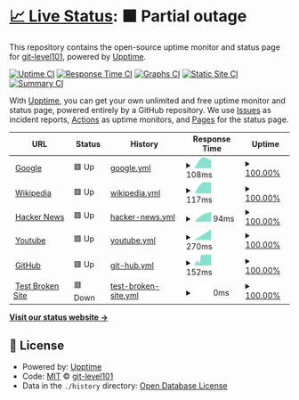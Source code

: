 # [📈 Live Status](https://git-level101.github.io/upptime): <!--live status--> **🟧 Partial outage**

This repository contains the open-source uptime monitor and status page for [git-level101](https://git-level101.github.io/upptime), powered by [Upptime](https://github.com/upptime/upptime).

[![Uptime CI](https://github.com/git-level101/upptime/workflows/Uptime%20CI/badge.svg)](https://github.com/git-level101/upptime/actions?query=workflow%3A%22Uptime+CI%22)
[![Response Time CI](https://github.com/git-level101/upptime/workflows/Response%20Time%20CI/badge.svg)](https://github.com/git-level101/upptime/actions?query=workflow%3A%22Response+Time+CI%22)
[![Graphs CI](https://github.com/git-level101/upptime/workflows/Graphs%20CI/badge.svg)](https://github.com/git-level101/upptime/actions?query=workflow%3A%22Graphs+CI%22)
[![Static Site CI](https://github.com/git-level101/upptime/workflows/Static%20Site%20CI/badge.svg)](https://github.com/git-level101/upptime/actions?query=workflow%3A%22Static+Site+CI%22)
[![Summary CI](https://github.com/git-level101/upptime/workflows/Summary%20CI/badge.svg)](https://github.com/git-level101/upptime/actions?query=workflow%3A%22Summary+CI%22)

With [Upptime](https://upptime.js.org), you can get your own unlimited and free uptime monitor and status page, powered entirely by a GitHub repository. We use [Issues](https://github.com/git-level101/upptime/issues) as incident reports, [Actions](https://github.com/git-level101/upptime/actions) as uptime monitors, and [Pages](https://git-level101.github.io/upptime) for the status page.

<!--start: status pages-->
<!-- This summary is generated by Upptime (https://github.com/upptime/upptime) -->
<!-- Do not edit this manually, your changes will be overwritten -->
<!-- prettier-ignore -->
| URL | Status | History | Response Time | Uptime |
| --- | ------ | ------- | ------------- | ------ |
| <img alt="" src="https://favicons.githubusercontent.com/www.google.com" height="13"> [Google](https://www.google.com) | 🟩 Up | [google.yml](https://github.com/git-level101/upptime/commits/HEAD/history/google.yml) | <details><summary><img alt="Response time graph" src="./graphs/google/response-time-week.png" height="20"> 108ms</summary><br><a href="https://git-level101.github.io/upptime/history/google"><img alt="Response time 108" src="https://img.shields.io/endpoint?url=https%3A%2F%2Fraw.githubusercontent.com%2Fgit-level101%2Fupptime%2FHEAD%2Fapi%2Fgoogle%2Fresponse-time.json"></a><br><a href="https://git-level101.github.io/upptime/history/google"><img alt="24-hour response time 108" src="https://img.shields.io/endpoint?url=https%3A%2F%2Fraw.githubusercontent.com%2Fgit-level101%2Fupptime%2FHEAD%2Fapi%2Fgoogle%2Fresponse-time-day.json"></a><br><a href="https://git-level101.github.io/upptime/history/google"><img alt="7-day response time 108" src="https://img.shields.io/endpoint?url=https%3A%2F%2Fraw.githubusercontent.com%2Fgit-level101%2Fupptime%2FHEAD%2Fapi%2Fgoogle%2Fresponse-time-week.json"></a><br><a href="https://git-level101.github.io/upptime/history/google"><img alt="30-day response time 108" src="https://img.shields.io/endpoint?url=https%3A%2F%2Fraw.githubusercontent.com%2Fgit-level101%2Fupptime%2FHEAD%2Fapi%2Fgoogle%2Fresponse-time-month.json"></a><br><a href="https://git-level101.github.io/upptime/history/google"><img alt="1-year response time 108" src="https://img.shields.io/endpoint?url=https%3A%2F%2Fraw.githubusercontent.com%2Fgit-level101%2Fupptime%2FHEAD%2Fapi%2Fgoogle%2Fresponse-time-year.json"></a></details> | <details><summary><a href="https://git-level101.github.io/upptime/history/google">100.00%</a></summary><a href="https://git-level101.github.io/upptime/history/google"><img alt="All-time uptime 100.00%" src="https://img.shields.io/endpoint?url=https%3A%2F%2Fraw.githubusercontent.com%2Fgit-level101%2Fupptime%2FHEAD%2Fapi%2Fgoogle%2Fuptime.json"></a><br><a href="https://git-level101.github.io/upptime/history/google"><img alt="24-hour uptime 100.00%" src="https://img.shields.io/endpoint?url=https%3A%2F%2Fraw.githubusercontent.com%2Fgit-level101%2Fupptime%2FHEAD%2Fapi%2Fgoogle%2Fuptime-day.json"></a><br><a href="https://git-level101.github.io/upptime/history/google"><img alt="7-day uptime 100.00%" src="https://img.shields.io/endpoint?url=https%3A%2F%2Fraw.githubusercontent.com%2Fgit-level101%2Fupptime%2FHEAD%2Fapi%2Fgoogle%2Fuptime-week.json"></a><br><a href="https://git-level101.github.io/upptime/history/google"><img alt="30-day uptime 100.00%" src="https://img.shields.io/endpoint?url=https%3A%2F%2Fraw.githubusercontent.com%2Fgit-level101%2Fupptime%2FHEAD%2Fapi%2Fgoogle%2Fuptime-month.json"></a><br><a href="https://git-level101.github.io/upptime/history/google"><img alt="1-year uptime 100.00%" src="https://img.shields.io/endpoint?url=https%3A%2F%2Fraw.githubusercontent.com%2Fgit-level101%2Fupptime%2FHEAD%2Fapi%2Fgoogle%2Fuptime-year.json"></a></details>
| <img alt="" src="https://favicons.githubusercontent.com/en.wikipedia.org" height="13"> [Wikipedia](https://en.wikipedia.org) | 🟩 Up | [wikipedia.yml](https://github.com/git-level101/upptime/commits/HEAD/history/wikipedia.yml) | <details><summary><img alt="Response time graph" src="./graphs/wikipedia/response-time-week.png" height="20"> 117ms</summary><br><a href="https://git-level101.github.io/upptime/history/wikipedia"><img alt="Response time 117" src="https://img.shields.io/endpoint?url=https%3A%2F%2Fraw.githubusercontent.com%2Fgit-level101%2Fupptime%2FHEAD%2Fapi%2Fwikipedia%2Fresponse-time.json"></a><br><a href="https://git-level101.github.io/upptime/history/wikipedia"><img alt="24-hour response time 117" src="https://img.shields.io/endpoint?url=https%3A%2F%2Fraw.githubusercontent.com%2Fgit-level101%2Fupptime%2FHEAD%2Fapi%2Fwikipedia%2Fresponse-time-day.json"></a><br><a href="https://git-level101.github.io/upptime/history/wikipedia"><img alt="7-day response time 117" src="https://img.shields.io/endpoint?url=https%3A%2F%2Fraw.githubusercontent.com%2Fgit-level101%2Fupptime%2FHEAD%2Fapi%2Fwikipedia%2Fresponse-time-week.json"></a><br><a href="https://git-level101.github.io/upptime/history/wikipedia"><img alt="30-day response time 117" src="https://img.shields.io/endpoint?url=https%3A%2F%2Fraw.githubusercontent.com%2Fgit-level101%2Fupptime%2FHEAD%2Fapi%2Fwikipedia%2Fresponse-time-month.json"></a><br><a href="https://git-level101.github.io/upptime/history/wikipedia"><img alt="1-year response time 117" src="https://img.shields.io/endpoint?url=https%3A%2F%2Fraw.githubusercontent.com%2Fgit-level101%2Fupptime%2FHEAD%2Fapi%2Fwikipedia%2Fresponse-time-year.json"></a></details> | <details><summary><a href="https://git-level101.github.io/upptime/history/wikipedia">100.00%</a></summary><a href="https://git-level101.github.io/upptime/history/wikipedia"><img alt="All-time uptime 100.00%" src="https://img.shields.io/endpoint?url=https%3A%2F%2Fraw.githubusercontent.com%2Fgit-level101%2Fupptime%2FHEAD%2Fapi%2Fwikipedia%2Fuptime.json"></a><br><a href="https://git-level101.github.io/upptime/history/wikipedia"><img alt="24-hour uptime 100.00%" src="https://img.shields.io/endpoint?url=https%3A%2F%2Fraw.githubusercontent.com%2Fgit-level101%2Fupptime%2FHEAD%2Fapi%2Fwikipedia%2Fuptime-day.json"></a><br><a href="https://git-level101.github.io/upptime/history/wikipedia"><img alt="7-day uptime 100.00%" src="https://img.shields.io/endpoint?url=https%3A%2F%2Fraw.githubusercontent.com%2Fgit-level101%2Fupptime%2FHEAD%2Fapi%2Fwikipedia%2Fuptime-week.json"></a><br><a href="https://git-level101.github.io/upptime/history/wikipedia"><img alt="30-day uptime 100.00%" src="https://img.shields.io/endpoint?url=https%3A%2F%2Fraw.githubusercontent.com%2Fgit-level101%2Fupptime%2FHEAD%2Fapi%2Fwikipedia%2Fuptime-month.json"></a><br><a href="https://git-level101.github.io/upptime/history/wikipedia"><img alt="1-year uptime 100.00%" src="https://img.shields.io/endpoint?url=https%3A%2F%2Fraw.githubusercontent.com%2Fgit-level101%2Fupptime%2FHEAD%2Fapi%2Fwikipedia%2Fuptime-year.json"></a></details>
| <img alt="" src="https://favicons.githubusercontent.com/news.ycombinator.com" height="13"> [Hacker News](https://news.ycombinator.com) | 🟩 Up | [hacker-news.yml](https://github.com/git-level101/upptime/commits/HEAD/history/hacker-news.yml) | <details><summary><img alt="Response time graph" src="./graphs/hacker-news/response-time-week.png" height="20"> 94ms</summary><br><a href="https://git-level101.github.io/upptime/history/hacker-news"><img alt="Response time 94" src="https://img.shields.io/endpoint?url=https%3A%2F%2Fraw.githubusercontent.com%2Fgit-level101%2Fupptime%2FHEAD%2Fapi%2Fhacker-news%2Fresponse-time.json"></a><br><a href="https://git-level101.github.io/upptime/history/hacker-news"><img alt="24-hour response time 94" src="https://img.shields.io/endpoint?url=https%3A%2F%2Fraw.githubusercontent.com%2Fgit-level101%2Fupptime%2FHEAD%2Fapi%2Fhacker-news%2Fresponse-time-day.json"></a><br><a href="https://git-level101.github.io/upptime/history/hacker-news"><img alt="7-day response time 94" src="https://img.shields.io/endpoint?url=https%3A%2F%2Fraw.githubusercontent.com%2Fgit-level101%2Fupptime%2FHEAD%2Fapi%2Fhacker-news%2Fresponse-time-week.json"></a><br><a href="https://git-level101.github.io/upptime/history/hacker-news"><img alt="30-day response time 94" src="https://img.shields.io/endpoint?url=https%3A%2F%2Fraw.githubusercontent.com%2Fgit-level101%2Fupptime%2FHEAD%2Fapi%2Fhacker-news%2Fresponse-time-month.json"></a><br><a href="https://git-level101.github.io/upptime/history/hacker-news"><img alt="1-year response time 94" src="https://img.shields.io/endpoint?url=https%3A%2F%2Fraw.githubusercontent.com%2Fgit-level101%2Fupptime%2FHEAD%2Fapi%2Fhacker-news%2Fresponse-time-year.json"></a></details> | <details><summary><a href="https://git-level101.github.io/upptime/history/hacker-news">100.00%</a></summary><a href="https://git-level101.github.io/upptime/history/hacker-news"><img alt="All-time uptime 100.00%" src="https://img.shields.io/endpoint?url=https%3A%2F%2Fraw.githubusercontent.com%2Fgit-level101%2Fupptime%2FHEAD%2Fapi%2Fhacker-news%2Fuptime.json"></a><br><a href="https://git-level101.github.io/upptime/history/hacker-news"><img alt="24-hour uptime 100.00%" src="https://img.shields.io/endpoint?url=https%3A%2F%2Fraw.githubusercontent.com%2Fgit-level101%2Fupptime%2FHEAD%2Fapi%2Fhacker-news%2Fuptime-day.json"></a><br><a href="https://git-level101.github.io/upptime/history/hacker-news"><img alt="7-day uptime 100.00%" src="https://img.shields.io/endpoint?url=https%3A%2F%2Fraw.githubusercontent.com%2Fgit-level101%2Fupptime%2FHEAD%2Fapi%2Fhacker-news%2Fuptime-week.json"></a><br><a href="https://git-level101.github.io/upptime/history/hacker-news"><img alt="30-day uptime 100.00%" src="https://img.shields.io/endpoint?url=https%3A%2F%2Fraw.githubusercontent.com%2Fgit-level101%2Fupptime%2FHEAD%2Fapi%2Fhacker-news%2Fuptime-month.json"></a><br><a href="https://git-level101.github.io/upptime/history/hacker-news"><img alt="1-year uptime 100.00%" src="https://img.shields.io/endpoint?url=https%3A%2F%2Fraw.githubusercontent.com%2Fgit-level101%2Fupptime%2FHEAD%2Fapi%2Fhacker-news%2Fuptime-year.json"></a></details>
| <img alt="" src="https://favicons.githubusercontent.com/www.youtube.com" height="13"> [Youtube](https://www.youtube.com) | 🟩 Up | [youtube.yml](https://github.com/git-level101/upptime/commits/HEAD/history/youtube.yml) | <details><summary><img alt="Response time graph" src="./graphs/youtube/response-time-week.png" height="20"> 270ms</summary><br><a href="https://git-level101.github.io/upptime/history/youtube"><img alt="Response time 270" src="https://img.shields.io/endpoint?url=https%3A%2F%2Fraw.githubusercontent.com%2Fgit-level101%2Fupptime%2FHEAD%2Fapi%2Fyoutube%2Fresponse-time.json"></a><br><a href="https://git-level101.github.io/upptime/history/youtube"><img alt="24-hour response time 270" src="https://img.shields.io/endpoint?url=https%3A%2F%2Fraw.githubusercontent.com%2Fgit-level101%2Fupptime%2FHEAD%2Fapi%2Fyoutube%2Fresponse-time-day.json"></a><br><a href="https://git-level101.github.io/upptime/history/youtube"><img alt="7-day response time 270" src="https://img.shields.io/endpoint?url=https%3A%2F%2Fraw.githubusercontent.com%2Fgit-level101%2Fupptime%2FHEAD%2Fapi%2Fyoutube%2Fresponse-time-week.json"></a><br><a href="https://git-level101.github.io/upptime/history/youtube"><img alt="30-day response time 270" src="https://img.shields.io/endpoint?url=https%3A%2F%2Fraw.githubusercontent.com%2Fgit-level101%2Fupptime%2FHEAD%2Fapi%2Fyoutube%2Fresponse-time-month.json"></a><br><a href="https://git-level101.github.io/upptime/history/youtube"><img alt="1-year response time 270" src="https://img.shields.io/endpoint?url=https%3A%2F%2Fraw.githubusercontent.com%2Fgit-level101%2Fupptime%2FHEAD%2Fapi%2Fyoutube%2Fresponse-time-year.json"></a></details> | <details><summary><a href="https://git-level101.github.io/upptime/history/youtube">100.00%</a></summary><a href="https://git-level101.github.io/upptime/history/youtube"><img alt="All-time uptime 100.00%" src="https://img.shields.io/endpoint?url=https%3A%2F%2Fraw.githubusercontent.com%2Fgit-level101%2Fupptime%2FHEAD%2Fapi%2Fyoutube%2Fuptime.json"></a><br><a href="https://git-level101.github.io/upptime/history/youtube"><img alt="24-hour uptime 100.00%" src="https://img.shields.io/endpoint?url=https%3A%2F%2Fraw.githubusercontent.com%2Fgit-level101%2Fupptime%2FHEAD%2Fapi%2Fyoutube%2Fuptime-day.json"></a><br><a href="https://git-level101.github.io/upptime/history/youtube"><img alt="7-day uptime 100.00%" src="https://img.shields.io/endpoint?url=https%3A%2F%2Fraw.githubusercontent.com%2Fgit-level101%2Fupptime%2FHEAD%2Fapi%2Fyoutube%2Fuptime-week.json"></a><br><a href="https://git-level101.github.io/upptime/history/youtube"><img alt="30-day uptime 100.00%" src="https://img.shields.io/endpoint?url=https%3A%2F%2Fraw.githubusercontent.com%2Fgit-level101%2Fupptime%2FHEAD%2Fapi%2Fyoutube%2Fuptime-month.json"></a><br><a href="https://git-level101.github.io/upptime/history/youtube"><img alt="1-year uptime 100.00%" src="https://img.shields.io/endpoint?url=https%3A%2F%2Fraw.githubusercontent.com%2Fgit-level101%2Fupptime%2FHEAD%2Fapi%2Fyoutube%2Fuptime-year.json"></a></details>
| <img alt="" src="https://favicons.githubusercontent.com/github.com" height="13"> [GitHub](https://github.com) | 🟩 Up | [git-hub.yml](https://github.com/git-level101/upptime/commits/HEAD/history/git-hub.yml) | <details><summary><img alt="Response time graph" src="./graphs/git-hub/response-time-week.png" height="20"> 152ms</summary><br><a href="https://git-level101.github.io/upptime/history/git-hub"><img alt="Response time 152" src="https://img.shields.io/endpoint?url=https%3A%2F%2Fraw.githubusercontent.com%2Fgit-level101%2Fupptime%2FHEAD%2Fapi%2Fgit-hub%2Fresponse-time.json"></a><br><a href="https://git-level101.github.io/upptime/history/git-hub"><img alt="24-hour response time 152" src="https://img.shields.io/endpoint?url=https%3A%2F%2Fraw.githubusercontent.com%2Fgit-level101%2Fupptime%2FHEAD%2Fapi%2Fgit-hub%2Fresponse-time-day.json"></a><br><a href="https://git-level101.github.io/upptime/history/git-hub"><img alt="7-day response time 152" src="https://img.shields.io/endpoint?url=https%3A%2F%2Fraw.githubusercontent.com%2Fgit-level101%2Fupptime%2FHEAD%2Fapi%2Fgit-hub%2Fresponse-time-week.json"></a><br><a href="https://git-level101.github.io/upptime/history/git-hub"><img alt="30-day response time 152" src="https://img.shields.io/endpoint?url=https%3A%2F%2Fraw.githubusercontent.com%2Fgit-level101%2Fupptime%2FHEAD%2Fapi%2Fgit-hub%2Fresponse-time-month.json"></a><br><a href="https://git-level101.github.io/upptime/history/git-hub"><img alt="1-year response time 152" src="https://img.shields.io/endpoint?url=https%3A%2F%2Fraw.githubusercontent.com%2Fgit-level101%2Fupptime%2FHEAD%2Fapi%2Fgit-hub%2Fresponse-time-year.json"></a></details> | <details><summary><a href="https://git-level101.github.io/upptime/history/git-hub">100.00%</a></summary><a href="https://git-level101.github.io/upptime/history/git-hub"><img alt="All-time uptime 100.00%" src="https://img.shields.io/endpoint?url=https%3A%2F%2Fraw.githubusercontent.com%2Fgit-level101%2Fupptime%2FHEAD%2Fapi%2Fgit-hub%2Fuptime.json"></a><br><a href="https://git-level101.github.io/upptime/history/git-hub"><img alt="24-hour uptime 100.00%" src="https://img.shields.io/endpoint?url=https%3A%2F%2Fraw.githubusercontent.com%2Fgit-level101%2Fupptime%2FHEAD%2Fapi%2Fgit-hub%2Fuptime-day.json"></a><br><a href="https://git-level101.github.io/upptime/history/git-hub"><img alt="7-day uptime 100.00%" src="https://img.shields.io/endpoint?url=https%3A%2F%2Fraw.githubusercontent.com%2Fgit-level101%2Fupptime%2FHEAD%2Fapi%2Fgit-hub%2Fuptime-week.json"></a><br><a href="https://git-level101.github.io/upptime/history/git-hub"><img alt="30-day uptime 100.00%" src="https://img.shields.io/endpoint?url=https%3A%2F%2Fraw.githubusercontent.com%2Fgit-level101%2Fupptime%2FHEAD%2Fapi%2Fgit-hub%2Fuptime-month.json"></a><br><a href="https://git-level101.github.io/upptime/history/git-hub"><img alt="1-year uptime 100.00%" src="https://img.shields.io/endpoint?url=https%3A%2F%2Fraw.githubusercontent.com%2Fgit-level101%2Fupptime%2FHEAD%2Fapi%2Fgit-hub%2Fuptime-year.json"></a></details>
| <img alt="" src="https://favicons.githubusercontent.com/thissitedoesnotexist.koj.co" height="13"> [Test Broken Site](https://thissitedoesnotexist.koj.co) | 🟥 Down | [test-broken-site.yml](https://github.com/git-level101/upptime/commits/HEAD/history/test-broken-site.yml) | <details><summary><img alt="Response time graph" src="./graphs/test-broken-site/response-time-week.png" height="20"> 0ms</summary><br><a href="https://git-level101.github.io/upptime/history/test-broken-site"><img alt="Response time 0" src="https://img.shields.io/endpoint?url=https%3A%2F%2Fraw.githubusercontent.com%2Fgit-level101%2Fupptime%2FHEAD%2Fapi%2Ftest-broken-site%2Fresponse-time.json"></a><br><a href="https://git-level101.github.io/upptime/history/test-broken-site"><img alt="24-hour response time 0" src="https://img.shields.io/endpoint?url=https%3A%2F%2Fraw.githubusercontent.com%2Fgit-level101%2Fupptime%2FHEAD%2Fapi%2Ftest-broken-site%2Fresponse-time-day.json"></a><br><a href="https://git-level101.github.io/upptime/history/test-broken-site"><img alt="7-day response time 0" src="https://img.shields.io/endpoint?url=https%3A%2F%2Fraw.githubusercontent.com%2Fgit-level101%2Fupptime%2FHEAD%2Fapi%2Ftest-broken-site%2Fresponse-time-week.json"></a><br><a href="https://git-level101.github.io/upptime/history/test-broken-site"><img alt="30-day response time 0" src="https://img.shields.io/endpoint?url=https%3A%2F%2Fraw.githubusercontent.com%2Fgit-level101%2Fupptime%2FHEAD%2Fapi%2Ftest-broken-site%2Fresponse-time-month.json"></a><br><a href="https://git-level101.github.io/upptime/history/test-broken-site"><img alt="1-year response time 0" src="https://img.shields.io/endpoint?url=https%3A%2F%2Fraw.githubusercontent.com%2Fgit-level101%2Fupptime%2FHEAD%2Fapi%2Ftest-broken-site%2Fresponse-time-year.json"></a></details> | <details><summary><a href="https://git-level101.github.io/upptime/history/test-broken-site">100.00%</a></summary><a href="https://git-level101.github.io/upptime/history/test-broken-site"><img alt="All-time uptime 100.00%" src="https://img.shields.io/endpoint?url=https%3A%2F%2Fraw.githubusercontent.com%2Fgit-level101%2Fupptime%2FHEAD%2Fapi%2Ftest-broken-site%2Fuptime.json"></a><br><a href="https://git-level101.github.io/upptime/history/test-broken-site"><img alt="24-hour uptime 100.00%" src="https://img.shields.io/endpoint?url=https%3A%2F%2Fraw.githubusercontent.com%2Fgit-level101%2Fupptime%2FHEAD%2Fapi%2Ftest-broken-site%2Fuptime-day.json"></a><br><a href="https://git-level101.github.io/upptime/history/test-broken-site"><img alt="7-day uptime 100.00%" src="https://img.shields.io/endpoint?url=https%3A%2F%2Fraw.githubusercontent.com%2Fgit-level101%2Fupptime%2FHEAD%2Fapi%2Ftest-broken-site%2Fuptime-week.json"></a><br><a href="https://git-level101.github.io/upptime/history/test-broken-site"><img alt="30-day uptime 100.00%" src="https://img.shields.io/endpoint?url=https%3A%2F%2Fraw.githubusercontent.com%2Fgit-level101%2Fupptime%2FHEAD%2Fapi%2Ftest-broken-site%2Fuptime-month.json"></a><br><a href="https://git-level101.github.io/upptime/history/test-broken-site"><img alt="1-year uptime 100.00%" src="https://img.shields.io/endpoint?url=https%3A%2F%2Fraw.githubusercontent.com%2Fgit-level101%2Fupptime%2FHEAD%2Fapi%2Ftest-broken-site%2Fuptime-year.json"></a></details>

<!--end: status pages-->

[**Visit our status website →**](https://git-level101.github.io/upptime)

## 📄 License

- Powered by: [Upptime](https://github.com/upptime/upptime)
- Code: [MIT](./LICENSE) © [git-level101](https://git-level101.github.io/upptime)
- Data in the `./history` directory: [Open Database License](https://opendatacommons.org/licenses/odbl/1-0/)
